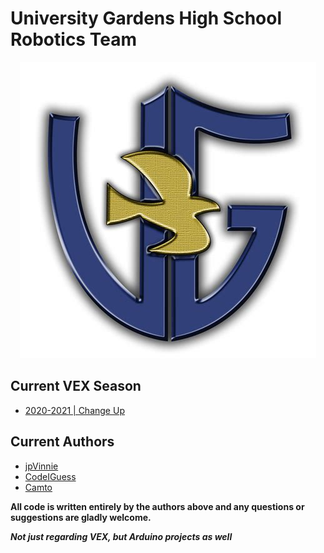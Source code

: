 # University Gardens High School Robotics Team
<p align="center">
  <img src="./Data/school.jpeg" alt="School Logo" />
</p>

## Current VEX Season
* [2020-2021 | Change Up](https://www.vexrobotics.com/vexedr/competition/vrc-current-game)

## Current Authors
* [jpVinnie](https://github.com/jpVinnie)
* [CodeIGuess](https://github.com/CodeIGuess)
* [Camto](https://github.com/Camto)

**All code is written entirely by the authors above and any questions or suggestions are gladly welcome.**

**_Not just regarding VEX, but Arduino projects as well_**

